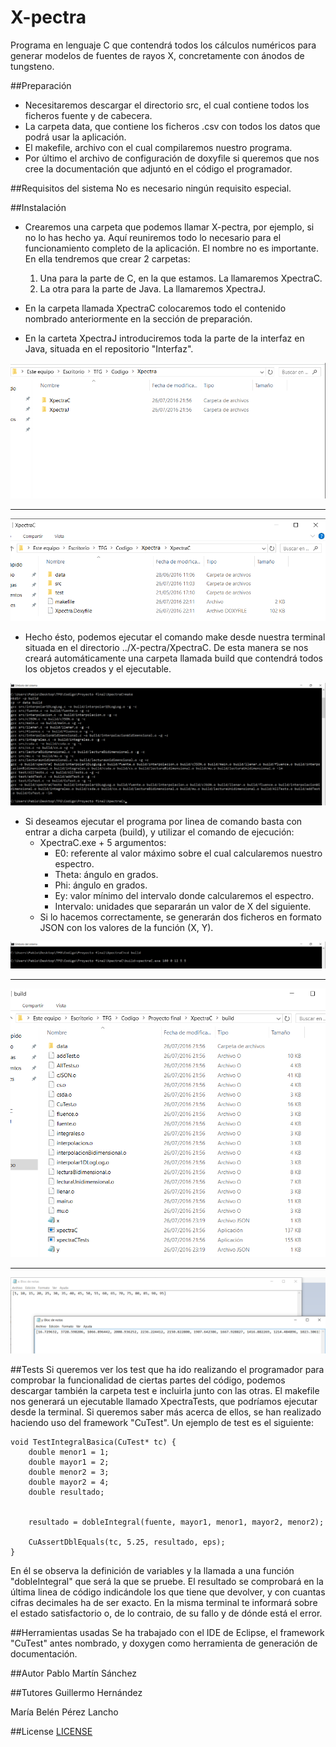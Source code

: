 # X-pectra
Programa en lenguaje C que contendrá todos los cálculos numéricos para generar modelos de fuentes de rayos X, concretamente con ánodos de tungsteno.

##Preparación
* Necesitaremos descargar el directorio src, el cual contiene todos los ficheros fuente y de cabecera.
* La carpeta data, que contiene los ficheros .csv con todos los datos que podrá usar la aplicación.
* El makefile, archivo con el cual compilaremos nuestro programa.
* Por último el archivo de configuración de doxyfile si queremos que nos cree la documentación que adjuntó en el código el programador.

##Requisitos del sistema
No es necesario ningún requisito especial.

##Instalación
* Crearemos una carpeta que podemos llamar X-pectra, por ejemplo, si no lo has hecho ya. Aquí reuniremos todo lo necesario para el funcionamiento completo de la aplicación. El nombre no es importante. En ella tendremos que crear 2 carpetas: 
  1. Una para la parte de C, en la que estamos. La llamaremos XpectraC.
  2. La otra para la parte de Java. La llamaremos XpectraJ.

* En la carpeta llamada XpectraC colocaremos todo el contenido nombrado anteriormente en la sección de preparación.
* En la carteta XpectraJ introduciremos toda la parte de la interfaz en Java, situada en el repositorio "Interfaz".

![ScreenShot](/Images/1.png)

- - - -

![ScreenShot](/Images/2.png)

* Hecho ésto, podemos ejecutar el comando make desde nuestra terminal situada en el directorio ../X-pectra/XpectraC. De esta manera se nos creará automáticamente una carpeta llamada build que contendrá todos los objetos creados y el ejecutable. 

![ScreenShot](/Images/3.png)

* Si deseamos ejecutar el programa por linea de comando basta con entrar a dicha carpeta (build), y utilizar el comando de ejecución:
  * XpectraC.exe + 5 argumentos:
    * E0: referente al valor máximo sobre el cual calcularemos nuestro espectro.
    * Theta: ángulo en grados.
    * Phi: ángulo en grados.
    * Ey: valor mínimo del intervalo donde calcularemos el espectro.
    * Intervalo: unidades que separarán un valor de X del siguiente.
  * Si lo hacemos correctamente, se generarán dos ficheros en formato JSON con los valores de la función (X, Y).

![ScreenShot](/Images/4.png)

- - - -

![ScreenShot](/Images/5.png)

- - - -

![ScreenShot](/Images/6.png)

##Tests
Si queremos ver los test que ha ido realizando el programador para comprobar la funcionalidad de ciertas partes del código, podemos descargar también la carpeta test e incluirla junto con las otras. El makefile nos generará un ejecutable llamado XpectraTests, que podríamos ejecutar desde la terminal.
Si queremos saber más acerca de ellos, se han realizado haciendo uso del framework "CuTest".
Un ejemplo de test es el siguiente:
```
void TestIntegralBasica(CuTest* tc) {
	double menor1 = 1;
	double mayor1 = 2;
	double menor2 = 3;
	double mayor2 = 4;
	double resultado;


	resultado = dobleIntegral(fuente, mayor1, menor1, mayor2, menor2);

	CuAssertDblEquals(tc, 5.25, resultado, eps);
}
```

En él se observa la definición de variables y la llamada a una función "dobleIntegral" que será la que se pruebe.
El resultado se comprobará en la última linea de código indicándole los que tiene que devolver, y con cuantas cifras decimales ha de ser exacto. En la misma terminal te informará sobre el estado satisfactorio o, de lo contraio, de su fallo y de dónde está el error.

##Herramientas usadas
Se ha trabajado con el IDE de Eclipse, el framework "CuTest" antes nombrado, y doxygen como herramienta de generación de documentación.

##Autor
Pablo Martín Sánchez

##Tutores
Guillermo Hernández

María Belén Pérez Lancho

##License
[LICENSE](https://raw.githubusercontent.com/Pabloms94/TFG/master/LICENSE.txt)
